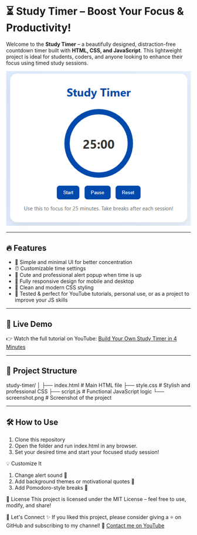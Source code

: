# ⏳ Study Timer – Boost Your Focus & Productivity!

Welcome to the **Study Timer** – a beautifully designed, distraction-free countdown timer built with **HTML, CSS, and JavaScript**. This lightweight project is ideal for students, coders, and anyone looking to enhance their focus using timed study sessions.

![Study Timer Preview](screenshot.png)

---

## 🔥 Features

- 🧠 Simple and minimal UI for better concentration
- ⏰ Customizable time settings
- 🔔 Cute and professional alert popup when time is up
- 📱 Fully responsive design for mobile and desktop
- 🎨 Clean and modern CSS styling
- 🧪 Tested & perfect for YouTube tutorials, personal use, or as a project to improve your JS skills

---

## 🚀 Live Demo

👉 Watch the full tutorial on YouTube: [Build Your Own Study Timer in 4 Minutes](https://www.youtube.com/watch?v=tSXuvKYAiIk)

---

## 📁 Project Structure

study-timer/
│
├── index.html # Main HTML file
├── style.css # Stylish and professional CSS
├── script.js # Functional JavaScript logic
└── screenshot.png # Screenshot of the project

---

## 🛠️ How to Use

1. Clone this repository
2. Open the folder and run index.html in any browser.
3. Set your desired time and start your focused study session!

💡 Customize It
1. Change alert sound 🎵
2. Add background themes or motivational quotes 🌈
3. Add Pomodoro-style breaks 🍅

📜 License
This project is licensed under the MIT License – feel free to use, modify, and share!

💬 Let's Connect
✨ If you liked this project, please consider giving a ⭐️ on GitHub and subscribing to my channel!
📧 [Contact me on YouTube](https://www.youtube.com/@devdeeks)
